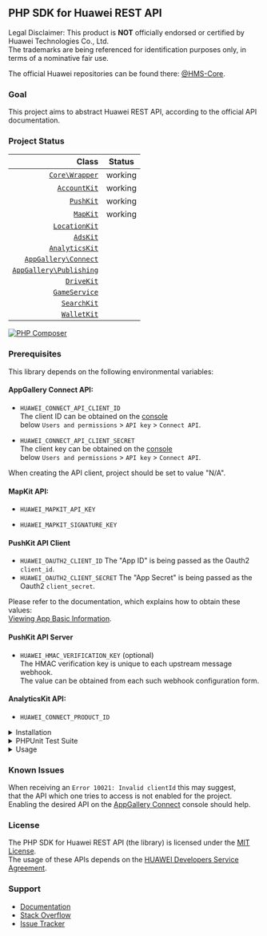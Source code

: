 ## PHP SDK for Huawei REST API

Legal Disclaimer: This product is **NOT** officially endorsed or certified by Huawei Technologies Co., Ltd.<br/>
The trademarks are being referenced for identification purposes only, in terms of a nominative fair use.

The official Huawei repositories can be found there: [@HMS-Core](https://github.com/HMS-Core).

### Goal

This project aims to abstract Huawei REST API, according to the official API documentation.

### Project Status

|                                                                                                Class | Status  |
|-----------------------------------------------------------------------------------------------------:|:-------:|
|                           [`Core\Wrapper`](https://github.com/syslogic/php-hms/blob/master/src/Core) | working |
|                       [`AccountKit`](https://github.com/syslogic/php-hms/blob/master/src/AccountKit) | working |
|                             [`PushKit`](https://github.com/syslogic/php-hms/blob/master/src/PushKit) | working |
|                               [`MapKit`](https://github.com/syslogic/php-hms/blob/master/src/MapKit) | working |
|                     [`LocationKit`](https://github.com/syslogic/php-hms/blob/master/src/LocationKit) |         |
|                               [`AdsKit`](https://github.com/syslogic/php-hms/blob/master/src/AdsKit) |         |
|                   [`AnalyticsKit`](https://github.com/syslogic/php-hms/blob/master/src/AnalyticsKit) |         |
|       [`AppGallery\Connect`](https://github.com/syslogic/php-hms/tree/master/src/AppGallery/Connect) |         |
| [`AppGallery\Publishing`](https://github.com/syslogic/php-hms/tree/master/src/AppGallery/Publishing) |         |
|                           [`DriveKit`](https://github.com/syslogic/php-hms/tree/master/src/DriveKit) |         |
|                     [`GameService`](https://github.com/syslogic/php-hms/tree/master/src/GameService) |         |
|                         [`SearchKit`](https://github.com/syslogic/php-hms/blob/master/src/SearchKit) |         |
|                         [`WalletKit`](https://github.com/syslogic/php-hms/blob/master/src/WalletKit) |         |

[![PHP Composer](https://github.com/syslogic/php-hms/actions/workflows/ci-php.yml/badge.svg)](https://github.com/syslogic/php-hms/actions/workflows/ci-php.yml)

### Prerequisites

This library depends on the following environmental variables:

#### AppGallery Connect API:

- `HUAWEI_CONNECT_API_CLIENT_ID`<br/>
  The client ID can be obtained on the [console](https://developer.huawei.com/consumer/en/service/josp/agc/index.html) <br/>below `Users and permissions` > `API key` > `Connect API`.

- `HUAWEI_CONNECT_API_CLIENT_SECRET`<br/>
  The client key can be obtained on the [console](https://developer.huawei.com/consumer/en/service/josp/agc/index.html) <br/>below `Users and permissions` > `API key` > `Connect API`.

When creating the API client, project should be set to value "N/A".

#### MapKit API:

- `HUAWEI_MAPKIT_API_KEY`<br/>

- `HUAWEI_MAPKIT_SIGNATURE_KEY`<br/>

#### PushKit API Client
- `HUAWEI_OAUTH2_CLIENT_ID` The "App ID" is being passed as the Oauth2 `client_id`.
- `HUAWEI_OAUTH2_CLIENT_SECRET` The "App Secret" is being passed as the Oauth2 `client_secret`.

Please refer to the documentation, which explains how to obtain these values: <br/>[Viewing App Basic Information](https://developer.huawei.com/consumer/en/doc/distribution/app/agc-help-appinfo-0000001100014694).

#### PushKit API Server

 - `HUAWEI_HMAC_VERIFICATION_KEY` (optional)<br/>
   The HMAC verification key is unique to each upstream message webhook. <br/>The value can be obtained from each such webhook configuration form.

#### AnalyticsKit API:

- `HUAWEI_CONNECT_PRODUCT_ID`  

<details>
<summary>Installation</summary>
<p>

One can manually check out into project directory `lib`:
````shell
mkdir lib
git clone git@github.com:syslogic/php-hms ./lib/php-hms
````

And then map namespace `HMS` in `composer.json` PSR-4 `autoload` block:
````json
{
  "autoload": {
    "psr-4": {
      "App\\": "src/",
      "HMS\\": "lib/php-hms/src/"
    }
  }
}
````

To set up the environment, for example `nano ~/.bashrc`:

````bash
# PHP SDK for Huawei REST API
export HUAWEI_OAUTH2_CLIENT_ID=...
export HUAWEI_OAUTH2_CLIENT_SECRET=...
export HUAWEI_CONNECT_API_CLIENT_ID=...
export HUAWEI_CONNECT_API_CLIENT_SECRET=...
export HUAWEI_CONNECT_PRODUCT_ID=...
export HUAWEI_HMAC_VERIFICATION_KEY=...
export HUAWEI_MAPKIT_API_KEY=...
````
</p>
</details>

<details>
<summary>PHPUnit Test Suite</summary>
<p>

The test suite depends on further environmental variables:

| Test Case | Environmental Variable | Description |
| ---: | --- | --- |
| `PushKitTest` | `PHPUNIT_HCM_TEST_DEVICE_TOKEN` | The HCM device registration ID, to which the test will push notifications to.  |

````bash
# PHP SDK for Huawei REST API
export PHPUNIT_HCM_TEST_DEVICE_TOKEN=...
````

Running tests:
````shell
composer run-script test
````

Running tests with code coverage:
````shell
composer run-script coverage
````

</details>

<details>
<summary>Usage</summary>
<p>
...
</p>
</details>


### Known Issues
When receiving an `Error 10021: Invalid clientId` this may suggest,<br/>that the API which one tries to access is not enabled for the project.<br/>
Enabling the desired API on the [AppGallery Connect](https://developer.huawei.com/consumer/en/service/josp/agc/index.html) console should help.

### License
The PHP SDK for Huawei REST API (the library) is licensed under the [MIT License](LICENSE).<br/>
The usage of these APIs depends on the [HUAWEI Developers Service Agreement](https://developer.huawei.com/consumer/en/doc/start/agreement-0000001052728169).

### Support
- [Documentation](https://developer.huawei.com/consumer/en/doc/landing/development)
- [Stack Overflow](https://stackoverflow.com/questions/tagged/huawei-developers)
- [Issue Tracker](https://github.com/syslogic/php-hms/issues)
